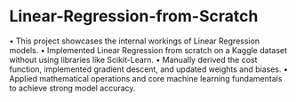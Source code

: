 # Linear-Regression-from-Scratch
• This project showcases the internal workings of Linear Regression models.
• Implemented Linear Regression from scratch on a Kaggle dataset without using libraries like Scikit-Learn.
• Manually derived the cost function, implemented gradient descent, and updated weights and biases.
• Applied mathematical operations and core machine learning fundamentals to achieve strong model accuracy.

